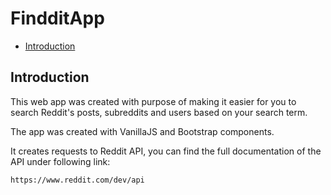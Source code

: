 # FindditApp
- [Introduction](#Introduction)

## Introduction
This web app was created with purpose of making it easier for you to search Reddit's posts, subreddits and users based on your search term.
 
The app was created with VanillaJS and Bootstrap components. 

It creates requests to Reddit API, you can find the full documentation of the API under following link:
```
https://www.reddit.com/dev/api
```


